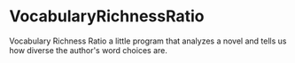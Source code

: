 # VocabularyRichnessRatio
Vocabulary Richness Ratio a little program that analyzes a novel and tells us how diverse the author's word choices are.
